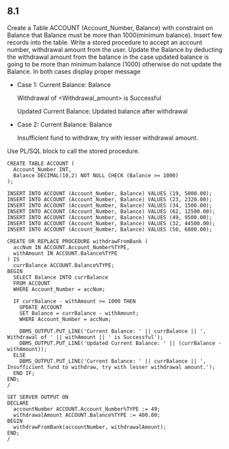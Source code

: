 ## 8.1
Create a Table ACCOUNT (Account_Number, Balance) with constraint on Balance that Balance must be more than 1000(minimum balance). Insert few records into the table. Write a stored procedure to accept an account number, withdrawal amount from the user. Update the Balance by deducting the withdrawal amount from the balance in the case updated balance is going to be more than minimum balance (1000) otherwise do not update the Balance. In both cases display proper message 
+ Case 1: Current Balance: Balance

     Withdrawal of <Withdrawal_amount> is Successful 
     
     Updated Current Balance: Updated balance after withdrawal
+ Case 2: Current Balance: Balance
      
     Insufficient fund to withdraw, try with lesser withdrawal amount. 
     
Use PL/SQL block to call the stored procedure.

```
CREATE TABLE ACCOUNT (
  Account_Number INT,
  Balance DECIMAL(10,2) NOT NULL CHECK (Balance >= 1000)
);

INSERT INTO ACCOUNT (Account_Number, Balance) VALUES (19, 5000.00);
INSERT INTO ACCOUNT (Account_Number, Balance) VALUES (23, 2320.00);
INSERT INTO ACCOUNT (Account_Number, Balance) VALUES (34, 1500.00);
INSERT INTO ACCOUNT (Account_Number, Balance) VALUES (62, 12500.00);
INSERT INTO ACCOUNT (Account_Number, Balance) VALUES (49, 9500.00);
INSERT INTO ACCOUNT (Account_Number, Balance) VALUES (32, 44500.00);
INSERT INTO ACCOUNT (Account_Number, Balance) VALUES (50, 6800.00);
```

```
CREATE OR REPLACE PROCEDURE withdrawFromBank (
  accNum IN ACCOUNT.Account_Number%TYPE,
  withAmount IN ACCOUNT.Balance%TYPE
) IS
  currBalance ACCOUNT.Balance%TYPE;
BEGIN
  SELECT Balance INTO currBalance
  FROM ACCOUNT
  WHERE Account_Number = accNum;

  IF currBalance - withAmount >= 1000 THEN
    UPDATE ACCOUNT
    SET Balance = currBalance - withAmount;
    WHERE Account_Number = accNum;

    DBMS_OUTPUT.PUT_LINE('Current Balance: ' || currBalance || ', Withdrawal of ' || withAmount || ' is Successful');
    DBMS_OUTPUT.PUT_LINE('Updated Current Balance: ' || (currBalance - withAmount));
  ELSE
    DBMS_OUTPUT.PUT_LINE('Current Balance: ' || currBalance || ', Insufficient fund to withdraw, try with lesser withdrawal amount.');
  END IF;
END;
/
```

```
SET SERVER OUTPUT ON
DECLARE
  accountNumber ACCOUNT.Account_Number%TYPE := 49;
  withdrawalAmount ACCOUNT.Balance%TYPE := 400.00;
BEGIN
  withdrawFromBank(accountNumber, withdrawalAmount);
END;
/
```
